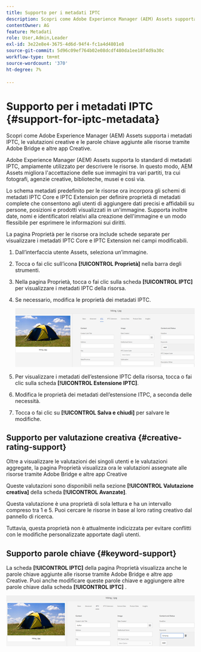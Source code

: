 ```yaml
---
title: Supporto per i metadati IPTC
description: Scopri come Adobe Experience Manager (AEM) Assets supporta i metadati IPTC, le valutazioni creative e le parole chiave aggiunte alle risorse tramite Adobe Bridge e altre app Creative.
contentOwner: AG
feature: Metadati
role: User,Admin,Leader
exl-id: 3e22e8e4-3675-4d6d-94f4-fc1a4d4801e8
source-git-commit: 5d96c09ef764b02e08dcdf480da1ee18f4d9a30c
workflow-type: tm+mt
source-wordcount: '370'
ht-degree: 7%

---
```


# Supporto per i metadati IPTC {#support-for-iptc-metadata}

Scopri come Adobe Experience Manager (AEM) Assets supporta i metadati IPTC, le valutazioni creative e le parole chiave aggiunte alle risorse tramite Adobe Bridge e altre app Creative.

Adobe Experience Manager (AEM) Assets supporta lo standard di metadati IPTC, ampiamente utilizzato per descrivere le risorse. In questo modo, AEM Assets migliora l&#39;accettazione delle sue immagini tra vari partiti, tra cui fotografi, agenzie creative, biblioteche, musei e così via.

Lo schema metadati predefinito per le risorse ora incorpora gli schemi di metadati IPTC Core e IPTC Extension per definire proprietà di metadati complete che consentono agli utenti di aggiungere dati precisi e affidabili su persone, posizioni e prodotti visualizzati in un&#39;immagine. Supporta inoltre date, nomi e identificatori relativi alla creazione dell&#39;immagine e un modo flessibile per esprimere le informazioni sui diritti.

La pagina Proprietà per le risorse ora include schede separate per visualizzare i metadati IPTC Core e IPTC Extension nei campi modificabili.

1. Dall’interfaccia utente Assets, seleziona un’immagine.
1. Tocca o fai clic sull’icona **[!UICONTROL Proprietà]** nella barra degli strumenti.
1. Nella pagina Proprietà, tocca o fai clic sulla scheda **[!UICONTROL IPTC]** per visualizzare i metadati IPTC della risorsa.
1. Se necessario, modifica le proprietà dei metadati IPTC.

   ![iptc_tab](assets/iptc_tab.png)

1. Per visualizzare i metadati dell’estensione IPTC della risorsa, tocca o fai clic sulla scheda **[!UICONTROL Estensione IPTC]**.
1. Modifica le proprietà dei metadati dell’estensione ITPC, a seconda delle necessità.
1. Tocca o fai clic su **[!UICONTROL Salva e chiudi]** per salvare le modifiche.

## Supporto per valutazione creativa {#creative-rating-support}

Oltre a visualizzare le valutazioni dei singoli utenti e le valutazioni aggregate, la pagina Proprietà visualizza ora le valutazioni assegnate alle risorse tramite Adobe Bridge e altre app Creative

Queste valutazioni sono disponibili nella sezione **[!UICONTROL Valutazione creativa]** della scheda **[!UICONTROL Avanzate]**.

Questa valutazione è una proprietà di sola lettura e ha un intervallo compreso tra 1 e 5. Puoi cercare le risorse in base al loro rating creativo dal pannello di ricerca.

Tuttavia, questa proprietà non è attualmente indicizzata per evitare conflitti con le modifiche personalizzate apportate dagli utenti.

## Supporto parole chiave {#keyword-support}

La scheda **[!UICONTROL IPTC]** della pagina Proprietà visualizza anche le parole chiave aggiunte alle risorse tramite Adobe Bridge e altre app Creative. Puoi anche modificare queste parole chiave e aggiungere altre parole chiave dalla scheda **[!UICONTROL IPTC]** .

![keywords](assets/keywords.png)
